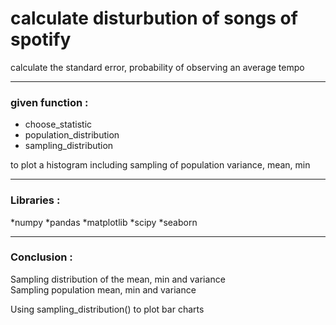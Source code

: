 # calculate disturbution of songs of spotify

calculate the standard error, probability of observing an average tempo

---

### given function :

+ choose_statistic
+ population_distribution
+ sampling_distribution 

to plot a histogram including sampling of population variance, mean, min

---

### Libraries : 

*numpy
*pandas
*matplotlib
*scipy
*seaborn

---

### Conclusion :

Sampling distribution of the mean, min and variance </br>
Sampling population mean, min and variance

Using sampling_distribution() to plot bar charts
